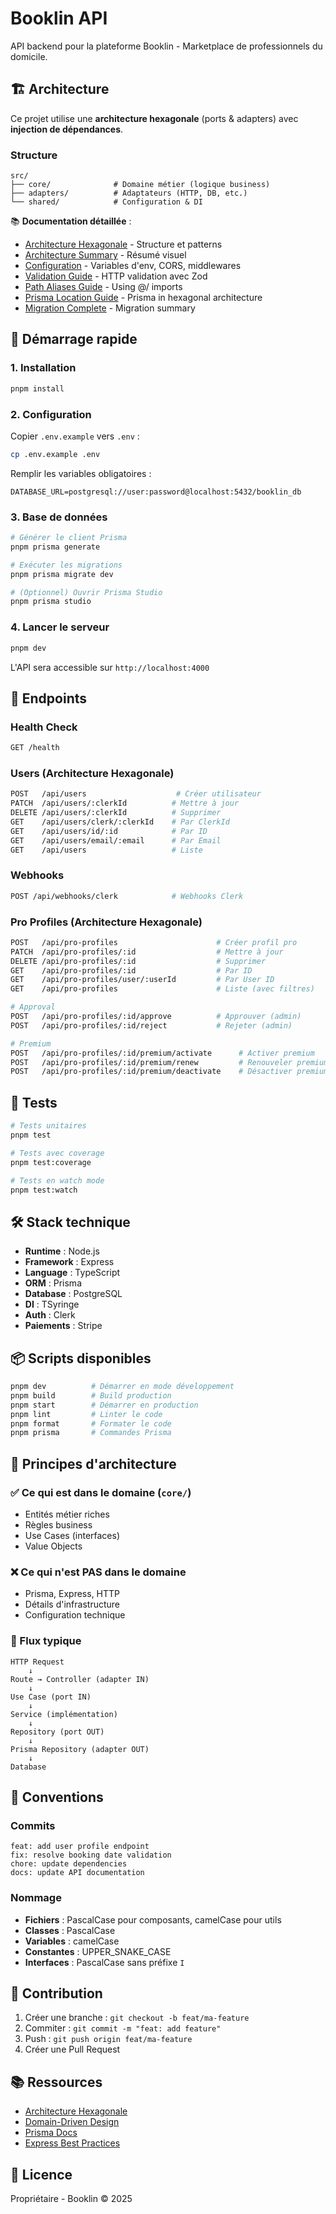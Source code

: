 # Booklin API

API backend pour la plateforme Booklin - Marketplace de professionnels du domicile.

## 🏗️ Architecture

Ce projet utilise une **architecture hexagonale** (ports & adapters) avec **injection de dépendances**.

### Structure

```
src/
├── core/              # Domaine métier (logique business)
├── adapters/          # Adaptateurs (HTTP, DB, etc.)
└── shared/            # Configuration & DI
```

📚 **Documentation détaillée** :
- [Architecture Hexagonale](./documentation/architecture/HEXAGONAL_ARCHITECTURE.md) - Structure et patterns
- [Architecture Summary](./documentation/architecture/ARCHITECTURE_SUMMARY.md) - Résumé visuel
- [Configuration](./documentation/CONFIGURATION.md) - Variables d'env, CORS, middlewares
- [Validation Guide](./documentation/VALIDATION_GUIDE.md) - HTTP validation avec Zod
- [Path Aliases Guide](./documentation/PATH_ALIASES_GUIDE.md) - Using @/ imports
- [Prisma Location Guide](./documentation/PRISMA_LOCATION_GUIDE.md) - Prisma in hexagonal architecture
- [Migration Complete](./documentation/MIGRATION_COMPLETE.md) - Migration summary

## 🚀 Démarrage rapide

### 1. Installation

```bash
pnpm install
```

### 2. Configuration

Copier `.env.example` vers `.env` :

```bash
cp .env.example .env
```

Remplir les variables obligatoires :
```env
DATABASE_URL=postgresql://user:password@localhost:5432/booklin_db
```

### 3. Base de données

```bash
# Générer le client Prisma
pnpm prisma generate

# Exécuter les migrations
pnpm prisma migrate dev

# (Optionnel) Ouvrir Prisma Studio
pnpm prisma studio
```

### 4. Lancer le serveur

```bash
pnpm dev
```

L'API sera accessible sur `http://localhost:4000`

## 📡 Endpoints

### Health Check
```bash
GET /health
```

### Users (Architecture Hexagonale)
```bash
POST   /api/users                    # Créer utilisateur
PATCH  /api/users/:clerkId          # Mettre à jour
DELETE /api/users/:clerkId          # Supprimer
GET    /api/users/clerk/:clerkId    # Par ClerkId
GET    /api/users/id/:id            # Par ID
GET    /api/users/email/:email      # Par Email
GET    /api/users                   # Liste
```

### Webhooks
```bash
POST /api/webhooks/clerk            # Webhooks Clerk
```

### Pro Profiles (Architecture Hexagonale)
```bash
POST   /api/pro-profiles                      # Créer profil pro
PATCH  /api/pro-profiles/:id                  # Mettre à jour
DELETE /api/pro-profiles/:id                  # Supprimer
GET    /api/pro-profiles/:id                  # Par ID
GET    /api/pro-profiles/user/:userId         # Par User ID
GET    /api/pro-profiles                      # Liste (avec filtres)

# Approval
POST   /api/pro-profiles/:id/approve          # Approuver (admin)
POST   /api/pro-profiles/:id/reject           # Rejeter (admin)

# Premium
POST   /api/pro-profiles/:id/premium/activate      # Activer premium
POST   /api/pro-profiles/:id/premium/renew         # Renouveler premium
POST   /api/pro-profiles/:id/premium/deactivate    # Désactiver premium
```

## 🧪 Tests

```bash
# Tests unitaires
pnpm test

# Tests avec coverage
pnpm test:coverage

# Tests en watch mode
pnpm test:watch
```

## 🛠️ Stack technique

- **Runtime** : Node.js
- **Framework** : Express
- **Language** : TypeScript
- **ORM** : Prisma
- **Database** : PostgreSQL
- **DI** : TSyringe
- **Auth** : Clerk
- **Paiements** : Stripe

## 📦 Scripts disponibles

```bash
pnpm dev          # Démarrer en mode développement
pnpm build        # Build production
pnpm start        # Démarrer en production
pnpm lint         # Linter le code
pnpm format       # Formater le code
pnpm prisma       # Commandes Prisma
```

## 🔑 Principes d'architecture

### ✅ Ce qui est dans le domaine (`core/`)
- Entités métier riches
- Règles business
- Use Cases (interfaces)
- Value Objects

### ❌ Ce qui n'est PAS dans le domaine
- Prisma, Express, HTTP
- Détails d'infrastructure
- Configuration technique

### 🎯 Flux typique

```
HTTP Request
    ↓
Route → Controller (adapter IN)
    ↓
Use Case (port IN)
    ↓
Service (implémentation)
    ↓
Repository (port OUT)
    ↓
Prisma Repository (adapter OUT)
    ↓
Database
```

## 📝 Conventions

### Commits
```
feat: add user profile endpoint
fix: resolve booking date validation
chore: update dependencies
docs: update API documentation
```

### Nommage
- **Fichiers** : PascalCase pour composants, camelCase pour utils
- **Classes** : PascalCase
- **Variables** : camelCase
- **Constantes** : UPPER_SNAKE_CASE
- **Interfaces** : PascalCase sans préfixe `I`

## 🤝 Contribution

1. Créer une branche : `git checkout -b feat/ma-feature`
2. Commiter : `git commit -m "feat: add feature"`
3. Push : `git push origin feat/ma-feature`
4. Créer une Pull Request

## 📚 Ressources

- [Architecture Hexagonale](https://alistair.cockburn.us/hexagonal-architecture/)
- [Domain-Driven Design](https://khalilstemmler.com/articles/domain-driven-design-intro/)
- [Prisma Docs](https://www.prisma.io/docs)
- [Express Best Practices](https://expressjs.com/en/advanced/best-practice-performance.html)

## 📄 Licence

Propriétaire - Booklin © 2025
